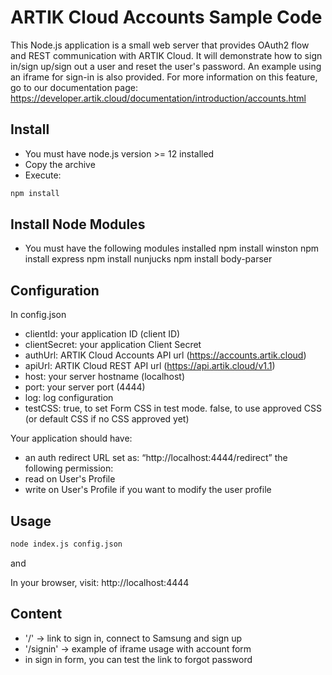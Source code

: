 # ARTIK Cloud Accounts Sample Code

This Node.js application is a small web server that provides OAuth2 flow and REST communication with ARTIK Cloud. 
It will demonstrate how to sign in/sign up/sign out a user and reset the user's password. 
An example using an iframe for sign-in is also provided.
For more information on this feature, go to our documentation page:
https://developer.artik.cloud/documentation/introduction/accounts.html

## Install

- You must have node.js version >= 12 installed
- Copy the archive
- Execute:
```bash
npm install
```

## Install Node Modules

- You must have the following modules installed
npm install winston
npm install express
npm install nunjucks
npm install body-parser

## Configuration

In config.json
- clientId: your application ID (client ID)
- clientSecret: your application Client Secret
- authUrl: ARTIK Cloud Accounts API url (https://accounts.artik.cloud)
- apiUrl: ARTIK Cloud REST API url (https://api.artik.cloud/v1.1)
- host: your server hostname (localhost)
- port: your server port (4444)
- log: log configuration
- testCSS: true, to set Form CSS in test mode. false, to use approved CSS (or default CSS if no CSS approved yet)

Your application should have:
- an auth redirect URL set as: “http://localhost:4444/redirect” 
the following permission:
- read on User's Profile
- write on User's Profile if you want to modify the user profile

## Usage

```bash
node index.js config.json
```

and

In your browser, visit: http://localhost:4444


## Content
- '/' -> link to sign in, connect to Samsung and sign up
- '/signin' -> example of iframe usage with account form
- in sign in form, you can test the link to forgot password
